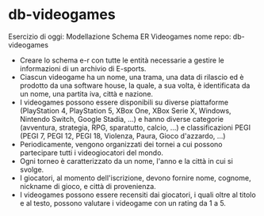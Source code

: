 # db-videogames

Esercizio di oggi: Modellazione Schema ER Videogames
nome repo: db-videogames
- Creare lo schema e-r con tutte le entità necessarie a gestire le informazioni di un archivio di E-sports.
- Ciascun videogame ha un nome, una trama, una data di rilascio ed è prodotto da una software house, la quale, a sua volta, è identificata da un nome, una partita iva, città e nazione.
- I videogames possono essere disponibili su diverse piattaforme (PlayStation 4, PlayStation 5, XBox One, XBox Serie X, Windows, Nintendo Switch, Google Stadia, ...) e hanno diverse categorie (avventura, strategia, RPG, sparatutto, calcio, ...) e classificazioni PEGI (PEGI 7, PEGI 12, PEGI 18, Violenza, Paura, Gioco d'azzardo, ...)  
- Periodicamente, vengono organizzati dei tornei a cui possono partecipare tutti i videogiocatori del mondo.
- Ogni torneo è caratterizzato da un nome, l'anno e la città in cui si svolge.
- I giocatori, al momento dell'iscrizione, devono fornire nome, cognome, nickname di gioco, e città di provenienza.
- I videogames possono essere recensiti dai giocatori, i quali oltre al titolo e al testo, possono valutare i videogame con un rating da 1 a 5.
